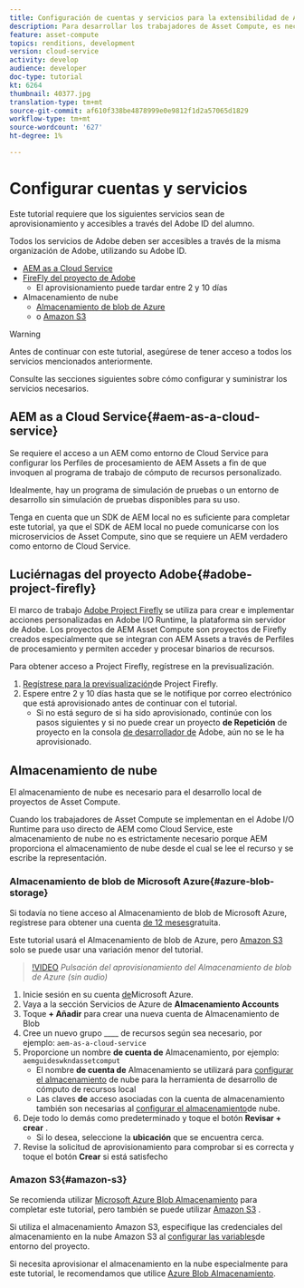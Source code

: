 ```yaml
---
title: Configuración de cuentas y servicios para la extensibilidad de Asset Compute
description: Para desarrollar los trabajadores de Asset Compute, es necesario tener acceso a cuentas y servicios, incluido AEM como Cloud Service, Adobe Project Firefly y almacenamiento en la nube, que proporciona Microsoft o Amazon.
feature: asset-compute
topics: renditions, development
version: cloud-service
activity: develop
audience: developer
doc-type: tutorial
kt: 6264
thumbnail: 40377.jpg
translation-type: tm+mt
source-git-commit: af610f338be4878999e0e9812f1d2a57065d1829
workflow-type: tm+mt
source-wordcount: '627'
ht-degree: 1%

---
```



# Configurar cuentas y servicios

Este tutorial requiere que los siguientes servicios sean de aprovisionamiento y accesibles a través del Adobe ID del alumno.

Todos los servicios de Adobe deben ser accesibles a través de la misma organización de Adobe, utilizando su Adobe ID.

+ [AEM as a Cloud Service](#aem-as-a-cloud-service)
+ [FireFly del proyecto de Adobe](#adobe-project-firefly)
   + El aprovisionamiento puede tardar entre 2 y 10 días
+ Almacenamiento de nube
   + [Almacenamiento de blob de Azure](https://azure.microsoft.com/en-us/services/storage/blobs/)
   + o [Amazon S3](https://aws.amazon.com/s3/?did=ft_card&amp;trk=ft_card)

>[!WARNING]
>
>Antes de continuar con este tutorial, asegúrese de tener acceso a todos los servicios mencionados anteriormente.
> 
> Consulte las secciones siguientes sobre cómo configurar y suministrar los servicios necesarios.

## AEM as a Cloud Service{#aem-as-a-cloud-service}

Se requiere el acceso a un AEM como entorno de Cloud Service para configurar los Perfiles de procesamiento de AEM Assets a fin de que invoquen al programa de trabajo de cómputo de recursos personalizado.

Idealmente, hay un programa de simulación de pruebas o un entorno de desarrollo sin simulación de pruebas disponibles para su uso.

Tenga en cuenta que un SDK de AEM local no es suficiente para completar este tutorial, ya que el SDK de AEM local no puede comunicarse con los microservicios de Asset Compute, sino que se requiere un AEM verdadero como entorno de Cloud Service.

## Luciérnagas del proyecto Adobe{#adobe-project-firefly}

El marco de trabajo [Adobe Project Firefly](https://www.adobe.io/apis/experienceplatform/project-firefly.html) se utiliza para crear e implementar acciones personalizadas en Adobe I/O Runtime, la plataforma sin servidor de Adobe. Los proyectos de AEM Asset Compute son proyectos de Firefly creados especialmente que se integran con AEM Assets a través de Perfiles de procesamiento y permiten acceder y procesar binarios de recursos.

Para obtener acceso a Project Firefly, regístrese en la previsualización.

1. [Regístrese para la previsualización](https://adobeio.typeform.com/to/obqgRm)de Project Firefly.
1. Espere entre 2 y 10 días hasta que se le notifique por correo electrónico que está aprovisionado antes de continuar con el tutorial.
   + Si no está seguro de si ha sido aprovisionado, continúe con los pasos siguientes y si no puede crear un proyecto __de Repetición__ de proyecto en la consola [de desarrollador de](https://console.adobe.io) Adobe, aún no se le ha aprovisionado.

## Almacenamiento de nube

El almacenamiento de nube es necesario para el desarrollo local de proyectos de Asset Compute.

Cuando los trabajadores de Asset Compute se implementan en el Adobe I/O Runtime para uso directo de AEM como Cloud Service, este almacenamiento de nube no es estrictamente necesario porque AEM proporciona el almacenamiento de nube desde el cual se lee el recurso y se escribe la representación.

### Almacenamiento de blob de Microsoft Azure{#azure-blob-storage}

Si todavía no tiene acceso al Almacenamiento de blob de Microsoft Azure, regístrese para obtener una cuenta [de 12 meses](https://azure.microsoft.com/en-us/free/)gratuita.

Este tutorial usará el Almacenamiento de blob de Azure, pero [Amazon S3](#amazon-s3) solo se puede usar una variación menor del tutorial.

>[!VIDEO](https://video.tv.adobe.com/v/40377/?quality=12&learn=on)
_Pulsación del aprovisionamiento del Almacenamiento de blob de Azure (sin audio)_


1. Inicie sesión en su cuenta [de](https://azure.microsoft.com/en-us/account/)Microsoft Azure.
1. Vaya a la sección Servicios de Azure de __Almacenamiento Accounts__
1. Toque __+ Añadir__ para crear una nueva cuenta de Almacenamiento de Blob
1. Cree un nuevo grupo ____ de recursos según sea necesario, por ejemplo: `aem-as-a-cloud-service`
1. Proporcione un nombre __de cuenta de__ Almacenamiento, por ejemplo: `aemguideswkndassetcomput`
   + El nombre __de cuenta de__ Almacenamiento se utilizará para [configurar el almacenamiento](../develop/environment-variables.md) de nube para la herramienta de desarrollo de cómputo de recursos local
   + Las claves __de__ acceso asociadas con la cuenta de almacenamiento también son necesarias al [configurar el almacenamiento](../develop/environment-variables.md)de nube.
1. Deje todo lo demás como predeterminado y toque el botón __Revisar + crear__ .
   + Si lo desea, seleccione la __ubicación__ que se encuentra cerca.
1. Revise la solicitud de aprovisionamiento para comprobar si es correcta y toque el botón __Crear__ si está satisfecho

### Amazon S3{#amazon-s3}

Se recomienda utilizar [Microsoft Azure Blob Almacenamiento](#azure-blob-storage) para completar este tutorial, pero también se puede utilizar [Amazon S3](https://aws.amazon.com/s3/?did=ft_card&amp;trk=ft_card) .

Si utiliza el almacenamiento Amazon S3, especifique las credenciales del almacenamiento en la nube Amazon S3 al [configurar las variables](../develop/environment-variables.md#amazon-s3)de entorno del proyecto.

Si necesita aprovisionar el almacenamiento en la nube especialmente para este tutorial, le recomendamos que utilice [Azure Blob Almacenamiento](#azure-blob-storage).

